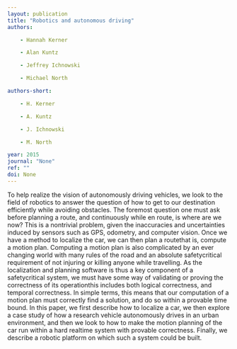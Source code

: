 ```yaml
---
layout: publication
title: "Robotics and autonomous driving"
authors:

    - Hannah Kerner

    - Alan Kuntz

    - Jeffrey Ichnowski

    - Michael North

authors-short:

    - H. Kerner

    - A. Kuntz

    - J. Ichnowski

    - M. North

year: 2015
journal: "None"
ref: ""
doi: None
---
```


To help realize the vision of autonomously driving vehicles, we look to the field of robotics to answer the question of how to get to our destination efficiently while avoiding obstacles. The foremost question one must ask before planning a route, and continuously while en route, is where are we now? This is a nontrivial problem, given the inaccuracies and uncertainties induced by sensors such as GPS, odometry, and computer vision. Once we have a method to localize the car, we can then plan a routethat is, compute a motion plan. Computing a motion plan is also complicated by an ever changing world with many rules of the road and an absolute safetycritical requirement of not injuring or killing anyone while travelling. As the localization and planning software is thus a key component of a safetycritical system, we must have some way of validating or proving the correctness of its operationthis includes both logical correctness, and temporal correctness. In simple terms, this means that our computation of a motion plan must correctly find a solution, and do so within a provable time bound. In this paper, we first describe how to localize a car, we then explore a case study of how a research vehicle autonomously drives in an urban environment, and then we look to how to make the motion planning of the car run within a hard realtime system with provable correctness. Finally, we describe a robotic platform on which such a system could be built.
    